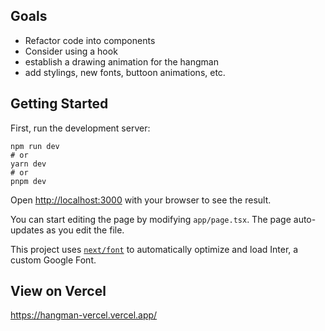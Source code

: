 ## Goals

* Refactor code into components
* Consider using a hook
* establish a drawing animation for the hangman
* add stylings, new fonts, buttoon animations, etc.

## Getting Started

First, run the development server:

```
npm run dev
# or
yarn dev
# or
pnpm dev
```

Open [http://localhost:3000](http://localhost:3000) with your browser to see the result.

You can start editing the page by modifying `app/page.tsx`. The page auto-updates as you edit the file.

This project uses [`next/font`](https://nextjs.org/docs/basic-features/font-optimization) to automatically optimize and load Inter, a custom Google Font.

## View on Vercel

https://hangman-vercel.vercel.app/

